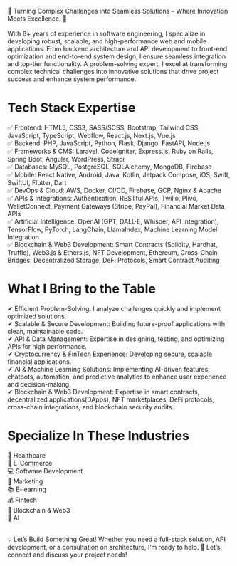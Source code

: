 <!-- # Intro -->

🚀 Turning Complex Challenges into Seamless Solutions – Where Innovation Meets Excellence. 🚀
<br><br>
With 6+ years of experience in software engineering, I specialize in developing robust, scalable, and high-performance web and mobile applications. From backend architecture and API development to front-end optimization and end-to-end system design, I ensure seamless integration and top-tier functionality. A problem-solving expert, I excel at transforming complex technical challenges into innovative solutions that drive project success and enhance system performance.

# Tech Stack Expertise

✅ Frontend: HTML5, CSS3, SASS/SCSS, Bootstrap, Tailwind CSS, JavaScript, TypeScript, Webflow, React.js, Next.js, Vue.js<br>
✅ Backend: PHP, JavaScript, Python, Flask, Django, FastAPI, Node.js<br>
✅ Frameworks & CMS: Laravel, CodeIgniter, Express.js, Ruby on Rails, Spring Boot, Angular, WordPress, Strapi<br>
✅ Databases: MySQL, PostgreSQL, SQLAlchemy, MongoDB, Firebase<br>
✅ Mobile: React Native, Android, Java, Kotlin, Jetpack Compose, iOS, Swift, SwiftUI, Flutter, Dart<br>
✅ DevOps & Cloud: AWS, Docker, CI/CD, Firebase, GCP, Nginx & Apache<br>
✅ APIs & Integrations: Authentication, RESTful APIs, Twilio, Plivo, WalletConnect, Payment Gateways (Stripe, PayPal), Financial Market Data APIs<br>
✅ Artificial Intelligence: OpenAI (GPT, DALL·E, Whisper, API Integration), TensorFlow, PyTorch, LangChain, LlamaIndex, Machine Learning Model Integration<br>
✅ Blockchain & Web3 Development: Smart Contracts (Solidity, Hardhat, Truffle), Web3.js & Ethers.js, NFT Development, Ethereum, Cross-Chain Bridges, Decentralized Storage, DeFi Protocols, Smart Contract Auditing<be>

# What I Bring to the Table

✔ Efficient Problem-Solving: I analyze challenges quickly and implement optimized solutions.<br>
✔ Scalable & Secure Development: Building future-proof applications with clean, maintainable code.<br>
✔ API & Data Management: Expertise in designing, testing, and optimizing APIs for high performance.<br>
✔ Cryptocurrency & FinTech Experience: Developing secure, scalable financial applications.<br>
✔ AI & Machine Learning Solutions: Implementing AI-driven features, chatbots, automation, and predictive analytics to enhance user experience and decision-making.<br>
✔ Blockchain & Web3 Development: Expertise in smart contracts, decentralized applications(DApps), NFT marketplaces, DeFi protocols, cross-chain integrations, and blockchain security audits.<be>

# Specialize In These Industries

🏥 Healthcare<br>
🛒 E-Commerce<br>
💻 Software Development<br>
🎯 Marketing<br>
📚 E-learning<br>
💰 Fintech<br>
🔗 Blockchain & Web3<br>
🤖 AI<br>
<br>

💡 Let’s Build Something Great! Whether you need a full-stack solution, API development, or a consultation on architecture, I’m ready to help.
📩 Let’s connect and discuss your project needs!
